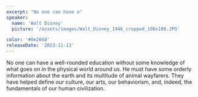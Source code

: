 ```yaml
---
excerpt: "No one can have a"
speaker:
  name: 'Walt Disney'
  picture: '/assets/images/Walt_Disney_1946_cropped_100x100.JPG'

color: '#0e2668'
releaseDate: '2023-11-13'
---
```

No one can have a well-rounded education without some knowledge of what goes on in the physical world around us. He must have some orderly information about the earth and its multitude of animal wayfarers. They have helped define our culture, our arts, our behaviorism, and, indeed, the fundamentals of our human civilization.
